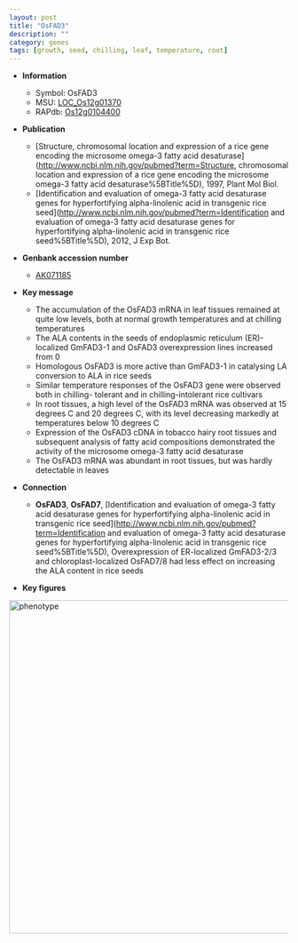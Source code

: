 ```yaml
---
layout: post
title: "OsFAD3"
description: ""
category: genes
tags: [growth, seed, chilling, leaf, temperature, root]
---
```


* **Information**  
    + Symbol: OsFAD3  
    + MSU: [LOC_Os12g01370](http://rice.plantbiology.msu.edu/cgi-bin/ORF_infopage.cgi?orf=LOC_Os12g01370)  
    + RAPdb: [Os12g0104400](http://rapdb.dna.affrc.go.jp/viewer/gbrowse_details/irgsp1?name=Os12g0104400)  

* **Publication**  
    + [Structure, chromosomal location and expression of a rice gene encoding the microsome omega-3 fatty acid desaturase](http://www.ncbi.nlm.nih.gov/pubmed?term=Structure, chromosomal location and expression of a rice gene encoding the microsome omega-3 fatty acid desaturase%5BTitle%5D), 1997, Plant Mol Biol.
    + [Identification and evaluation of omega-3 fatty acid desaturase genes for hyperfortifying alpha-linolenic acid in transgenic rice seed](http://www.ncbi.nlm.nih.gov/pubmed?term=Identification and evaluation of omega-3 fatty acid desaturase genes for hyperfortifying alpha-linolenic acid in transgenic rice seed%5BTitle%5D), 2012, J Exp Bot.

* **Genbank accession number**  
    + [AK071185](http://www.ncbi.nlm.nih.gov/nuccore/AK071185)

* **Key message**  
    + The accumulation of the OsFAD3 mRNA in leaf tissues remained at quite low levels, both at normal growth temperatures and at chilling temperatures
    + The ALA contents in the seeds of endoplasmic reticulum (ER)-localized GmFAD3-1 and OsFAD3 overexpression lines increased from 0
    + Homologous OsFAD3 is more active than GmFAD3-1 in catalysing LA conversion to ALA in rice seeds
    + Similar temperature responses of the OsFAD3 gene were observed both in chilling- tolerant and in chilling-intolerant rice cultivars
    + In root tissues, a high level of the OsFAD3 mRNA was observed at 15 degrees C and 20 degrees C, with its level decreasing markedly at temperatures below 10 degrees C
    + Expression of the OsFAD3 cDNA in tobacco hairy root tissues and subsequent analysis of fatty acid compositions demonstrated the activity of the microsome omega-3 fatty acid desaturase
    + The OsFAD3 mRNA was abundant in root tissues, but was hardly detectable in leaves

* **Connection**  
    + __OsFAD3__, __OsFAD7__, [Identification and evaluation of omega-3 fatty acid desaturase genes for hyperfortifying alpha-linolenic acid in transgenic rice seed](http://www.ncbi.nlm.nih.gov/pubmed?term=Identification and evaluation of omega-3 fatty acid desaturase genes for hyperfortifying alpha-linolenic acid in transgenic rice seed%5BTitle%5D), Overexpression of ER-localized GmFAD3-2/3 and chloroplast-localized OsFAD7/8 had less effect on increasing the ALA content in rice seeds

* **Key figures**  
<img src="http://ricencode.github.io/images/OsFAD3.pheno.png" alt="phenotype"  style="width: 600px;"/>



